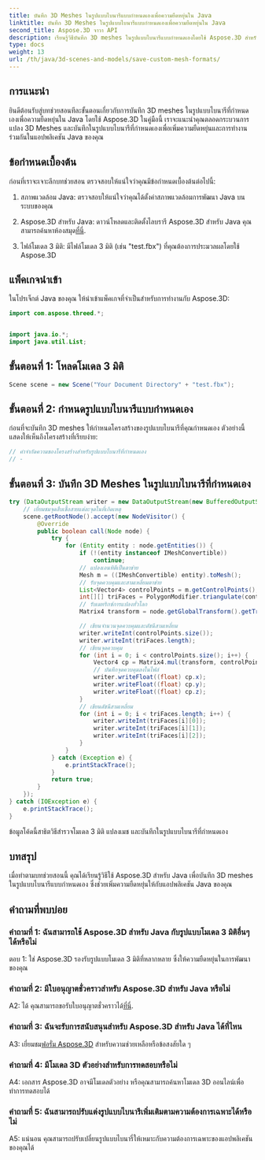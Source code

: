 ```yaml
---
title: บันทึก 3D Meshes ในรูปแบบไบนารีแบบกำหนดเองเพื่อความยืดหยุ่นใน Java
linktitle: บันทึก 3D Meshes ในรูปแบบไบนารีแบบกำหนดเองเพื่อความยืดหยุ่นใน Java
second_title: Aspose.3D จาวา API
description: เรียนรู้วิธีบันทึก 3D meshes ในรูปแบบไบนารีแบบกำหนดเองโดยใช้ Aspose.3D สำหรับ Java เพิ่มความยืดหยุ่นในแอปพลิเคชัน Java ด้วยบทช่วยสอนทีละขั้นตอนนี้
type: docs
weight: 13
url: /th/java/3d-scenes-and-models/save-custom-mesh-formats/
---
```

## การแนะนำ

ยินดีต้อนรับสู่บทช่วยสอนทีละขั้นตอนเกี่ยวกับการบันทึก 3D meshes ในรูปแบบไบนารีที่กำหนดเองเพื่อความยืดหยุ่นใน Java โดยใช้ Aspose.3D ในคู่มือนี้ เราจะแนะนำคุณตลอดกระบวนการแปลง 3D Meshes และบันทึกในรูปแบบไบนารีที่กำหนดเองเพื่อเพิ่มความยืดหยุ่นและการทำงานร่วมกันในแอปพลิเคชัน Java ของคุณ

## ข้อกำหนดเบื้องต้น

ก่อนที่เราจะเจาะลึกบทช่วยสอน ตรวจสอบให้แน่ใจว่าคุณมีข้อกำหนดเบื้องต้นต่อไปนี้:

1. สภาพแวดล้อม Java: ตรวจสอบให้แน่ใจว่าคุณได้ตั้งค่าสภาพแวดล้อมการพัฒนา Java บนระบบของคุณ

2.  Aspose.3D สำหรับ Java: ดาวน์โหลดและติดตั้งไลบรารี Aspose.3D สำหรับ Java คุณสามารถค้นหาห้องสมุด[ที่นี่](https://releases.aspose.com/3d/java/).

3. ไฟล์โมเดล 3 มิติ: มีไฟล์โมเดล 3 มิติ (เช่น "test.fbx") ที่คุณต้องการประมวลผลโดยใช้ Aspose.3D

## แพ็คเกจนำเข้า

ในโปรเจ็กต์ Java ของคุณ ให้นำเข้าแพ็คเกจที่จำเป็นสำหรับการทำงานกับ Aspose.3D:

```java
import com.aspose.threed.*;


import java.io.*;
import java.util.List;
```

## ขั้นตอนที่ 1: โหลดโมเดล 3 มิติ

```java
Scene scene = new Scene("Your Document Directory" + "test.fbx");
```

## ขั้นตอนที่ 2: กำหนดรูปแบบไบนารีแบบกำหนดเอง

ก่อนที่จะบันทึก 3D meshes ให้กำหนดโครงสร้างของรูปแบบไบนารีที่คุณกำหนดเอง ตัวอย่างนี้แสดงให้เห็นถึงโครงสร้างที่เรียบง่าย:

```java
// คำจำกัดความของโครงสร้างสำหรับรูปแบบไบนารีที่กำหนดเอง
// -
```

## ขั้นตอนที่ 3: บันทึก 3D Meshes ในรูปแบบไบนารีที่กำหนดเอง

```java
try (DataOutputStream writer = new DataOutputStream(new BufferedOutputStream(new FileOutputStream("Your Document Directory" + "Save3DMeshesInCustomBinaryFormat_out")))) {
    // เยี่ยมชมจุดสืบเชื้อสายแต่ละจุดในที่เกิดเหตุ
    scene.getRootNode().accept(new NodeVisitor() {
        @Override
        public boolean call(Node node) {
            try {
                for (Entity entity : node.getEntities()) {
                    if (!(entity instanceof IMeshConvertible))
                        continue;
                    // แปลงเอนทิตีเป็นตาข่าย
                    Mesh m = ((IMeshConvertible) entity).toMesh();
                    // รับจุดควบคุมและสามเหลี่ยมตาข่าย
                    List<Vector4> controlPoints = m.getControlPoints();
                    int[][] triFaces = PolygonModifier.triangulate(controlPoints, m.getPolygons());
                    // รับเมทริกซ์การแปลงทั่วโลก
                    Matrix4 transform = node.getGlobalTransform().getTransformMatrix();

                    // เขียนจำนวนจุดควบคุมและดัชนีสามเหลี่ยม
                    writer.writeInt(controlPoints.size());
                    writer.writeInt(triFaces.length);
                    // เขียนจุดควบคุม
                    for (int i = 0; i < controlPoints.size(); i++) {
                        Vector4 cp = Matrix4.mul(transform, controlPoints.get(i));
                        // บันทึกจุดควบคุมลงในไฟล์
                        writer.writeFloat((float) cp.x);
                        writer.writeFloat((float) cp.y);
                        writer.writeFloat((float) cp.z);
                    }
                    // เขียนดัชนีสามเหลี่ยม
                    for (int i = 0; i < triFaces.length; i++) {
                        writer.writeInt(triFaces[i][0]);
                        writer.writeInt(triFaces[i][1]);
                        writer.writeInt(triFaces[i][2]);
                    }
                }
            } catch (Exception e) {
                e.printStackTrace();
            }
            return true;
        }
    });
} catch (IOException e) {
    e.printStackTrace();
}
```

ข้อมูลโค้ดนี้สาธิตวิธีสำรวจโมเดล 3 มิติ แปลงเมช และบันทึกในรูปแบบไบนารีที่กำหนดเอง

## บทสรุป

เมื่อทำตามบทช่วยสอนนี้ คุณได้เรียนรู้วิธีใช้ Aspose.3D สำหรับ Java เพื่อบันทึก 3D meshes ในรูปแบบไบนารีแบบกำหนดเอง ซึ่งช่วยเพิ่มความยืดหยุ่นให้กับแอปพลิเคชัน Java ของคุณ

## คำถามที่พบบ่อย

### คำถามที่ 1: ฉันสามารถใช้ Aspose.3D สำหรับ Java กับรูปแบบโมเดล 3 มิติอื่นๆ ได้หรือไม่

ตอบ 1: ใช่ Aspose.3D รองรับรูปแบบโมเดล 3 มิติที่หลากหลาย ซึ่งให้ความยืดหยุ่นในการพัฒนาของคุณ

### คำถามที่ 2: มีใบอนุญาตชั่วคราวสำหรับ Aspose.3D สำหรับ Java หรือไม่

 A2: ได้ คุณสามารถขอรับใบอนุญาตชั่วคราวได้[ที่นี่](https://purchase.aspose.com/temporary-license/).

### คำถามที่ 3: ฉันจะรับการสนับสนุนสำหรับ Aspose.3D สำหรับ Java ได้ที่ไหน

 A3: เยี่ยมชม[ฟอรั่ม Aspose.3D](https://forum.aspose.com/c/3d/18) สำหรับความช่วยเหลือหรือข้อสงสัยใด ๆ

### คำถามที่ 4: มีโมเดล 3D ตัวอย่างสำหรับการทดสอบหรือไม่

A4: เอกสาร Aspose.3D อาจมีโมเดลตัวอย่าง หรือคุณสามารถค้นหาโมเดล 3D ออนไลน์เพื่อทำการทดสอบได้

### คำถามที่ 5: ฉันสามารถปรับแต่งรูปแบบไบนารีเพิ่มเติมตามความต้องการเฉพาะได้หรือไม่

A5: แน่นอน คุณสามารถปรับเปลี่ยนรูปแบบไบนารี่ให้เหมาะกับความต้องการเฉพาะของแอปพลิเคชันของคุณได้